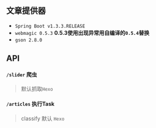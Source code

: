 ## 文章提供器
- `Spring Boot v1.3.3.RELEASE`
- `webmagic 0.5.3` **0.5.3使用出现异常用自编译的`0.5.4`替换**
- `gson 2.8.0`

## API
#### `/slider` 爬虫
> 默认抓取`Hexo`

#### `/articles` 执行**Task**
> classify 默认 `Hexo`